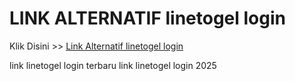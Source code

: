 # LINK ALTERNATIF linetogel login

Klik Disini >> <a href="https://linksto.pages.dev/">Link Alternatif linetogel login </a>

link linetogel login terbaru
link linetogel login 2025